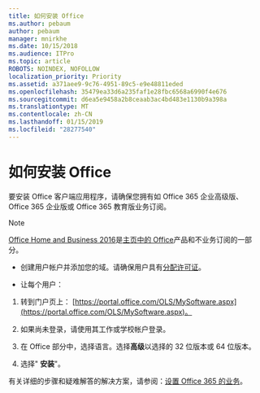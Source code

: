 ```yaml
---
title: 如何安装 Office
ms.author: pebaum
author: pebaum
manager: mnirkhe
ms.date: 10/15/2018
ms.audience: ITPro
ms.topic: article
ROBOTS: NOINDEX, NOFOLLOW
localization_priority: Priority
ms.assetid: a371aee9-9c76-4951-89c5-e9e48811eded
ms.openlocfilehash: 35479ea33d6a235faf1e28fbc6568a6990f4e676
ms.sourcegitcommit: d6ea5e9458a2b8ceaab3ac4bd483e1130b9a398a
ms.translationtype: MT
ms.contentlocale: zh-CN
ms.lasthandoff: 01/15/2019
ms.locfileid: "28277540"
---
```

# <a name="how-to-install-office"></a>如何安装 Office

要安装 Office 客户端应用程序，请确保您拥有如 Office 365 企业高级版、 Office 365 企业版或 Office 365 教育版业务订阅。
  
> [!NOTE]
> [Office Home and Business 2016](https://products.office.com/home-and-business)是[主页中的 Office](https://support.office.com/article/28cbc8cf-1332-4f04-9123-9b660abb629e?wt.mc_id=Alchemy_ClientDIA.aspx)产品和不业务订阅的一部分。 
  
- 创建用户帐户并添加您的域。请确保用户具有[分配许可证](https://support.office.com/article/997596b5-4173-4627-b915-36abac6786dc?wt.mc_id=Alchemy_ClientDIA.aspx)。
    
- 让每个用户：
    
1. 转到门户页上： [https://portal.office.com/OLS/MySoftware.aspx](https://portal.office.com/OLS/MySoftware.aspx)。
    
2. 如果尚未登录，请使用其工作或学校帐户登录。
    
3. 在 Office 部分中，选择语言。选择**高级**以选择的 32 位版本或 64 位版本。 
    
4. 选择" **安装**"。
    
有关详细的步骤和疑难解答的解决方案，请参阅：[设置 Office 365 的业务](https://support.office.com/Article/6a3a29a0-e616-4713-99d1-15eda62d04fa?wt.mc_id=Alchemy_ClientDIA)。
  

